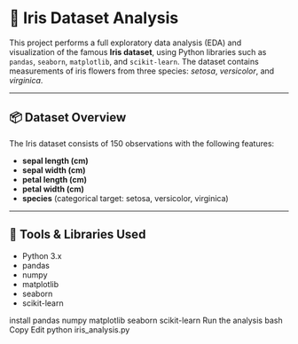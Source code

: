# 🌸 Iris Dataset Analysis

This project performs a full exploratory data analysis (EDA) and visualization of the famous **Iris dataset**, using Python libraries such as `pandas`, `seaborn`, `matplotlib`, and `scikit-learn`. The dataset contains measurements of iris flowers from three species: *setosa*, *versicolor*, and *virginica*.

---

## 📦 Dataset Overview

The Iris dataset consists of 150 observations with the following features:

- **sepal length (cm)**
- **sepal width (cm)**
- **petal length (cm)**
- **petal width (cm)**
- **species** (categorical target: setosa, versicolor, virginica)

---

## 🧰 Tools & Libraries Used

- Python 3.x
- pandas
- numpy
- matplotlib
- seaborn
- scikit-learn

 install pandas numpy matplotlib seaborn scikit-learn
Run the analysis
bash
Copy
Edit
python iris_analysis.py
